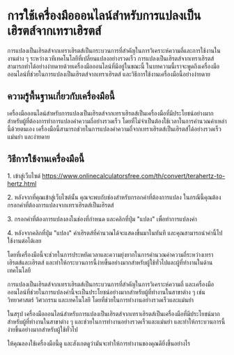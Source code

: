 การใช้เครื่องมือออนไลน์สำหรับการแปลงเป็นเฮิรตส์จากเทราเฮิรตส์
=============================================================

การแปลงเป็นเฮิรตส์จากเทราเฮิรตส์เป็นกระบวนการที่สำคัญในการวิเคราะห์ความถี่และการใช้งานในงานต่าง ๆ ระหว่างเวทีเทคโนโลยีที่เปลี่ยนแปลงอย่างรวดเร็ว การแปลงเป็นเฮิรตส์จากเทราเฮิรตส์สามารถทำได้อย่างง่ายดายด้วยเครื่องมือออนไลน์ที่มีอยู่ในขณะนี้ ในบทความนี้เราจะพูดถึงเครื่องมือออนไลน์ที่ช่วยในการแปลงเป็นเฮิรตส์จากเทราเฮิรตส์ และวิธีการใช้งานเครื่องมือนี้อย่างง่ายดาย

ความรู้พื้นฐานเกี่ยวกับเครื่องมือนี้
------------------------------------

เครื่องมือออนไลน์สำหรับการแปลงเป็นเฮิรตส์จากเทราเฮิรตส์เป็นเครื่องมือที่มีประโยชน์อย่างมากสำหรับผู้ที่ต้องการทำการแปลงค่าความถี่อย่างรวดเร็ว โดยที่ไม่จำเป็นต้องใช้เวลาในการคำนวณค่าเหล่านี้ด้วยตนเอง เครื่องมือนี้สามารถช่วยในการแปลงค่าความถี่จากเทราเฮิรตส์เป็นเฮิรตส์ได้อย่างรวดเร็ว แม่นยำ และง่ายดาย

วิธีการใช้งานเครื่องมือนี้
--------------------------

1\. เข้าสู่เว็บไซต์ <https://www.onlinecalculatorsfree.com/th/convert/terahertz-to-hertz.html>

2\. หลังจากที่คุณเข้าสู่เว็บไซต์นั้น คุณจะพบกับช่องสำหรับกรอกค่าที่ต้องการแปลง ในกรณีนี้คุณต้องกรอกค่าที่ต้องการแปลงจากเทราเฮิรตส์เป็นเฮิรตส์

3\. กรอกค่าที่ต้องการแปลงลงในช่องที่กำหนด และคลิกที่ปุ่ม "แปลง" เพื่อทำการแปลงค่า

4\. หลังจากคลิกที่ปุ่ม "แปลง" ค่าเฮิรตส์ที่คำนวณได้จะแสดงขึ้นมาในทันที และคุณสามารถนำค่านี้ไปใช้งานต่อได้เลย

โดยที่เครื่องมือนี้จะช่วยในการประหยัดเวลาและความยุ่งยากในการคำนวณค่าความถี่ระหว่างเทราเฮิรตส์และเฮิรตส์ และทำให้กระบวนการนี้ง่ายขึ้นอย่างมากสำหรับผู้ใช้ทั่วไปและผู้ที่ทำงานในด้านเทคโนโลยี

การแปลงเป็นเฮิรตส์จากเทราเฮิรตส์เป็นกระบวนการที่สำคัญในการวิเคราะห์ความถี่ และเครื่องมือออนไลน์ที่ช่วยในการแปลงค่านี้จะเป็นประโยชน์อย่างมากสำหรับผู้ที่ทำงานในสาขาต่าง ๆ เช่น วิทยาศาสตร์ วิศวกรรม และเทคโนโลยี โดยที่ช่วยในการทำงานอย่างรวดเร็วและแม่นยำ

ในสรุป เครื่องมือออนไลน์สำหรับการแปลงเป็นเฮิรตส์จากเทราเฮิรตส์เป็นเครื่องมือที่มีประโยชน์มากสำหรับผู้ที่ทำงานในสาขาต่าง ๆ และช่วยในการทำงานอย่างรวดเร็วและแม่นยำ และทำให้กระบวนการนี้ง่ายขึ้นอย่างมากสำหรับผู้ใช้ทั่วไป

ให้คุณลองใช้เครื่องมือนี้ดู และสังเกตดูว่ามันจะทำให้การทำงานของคุณดียิ่งขึ้นอย่างไร